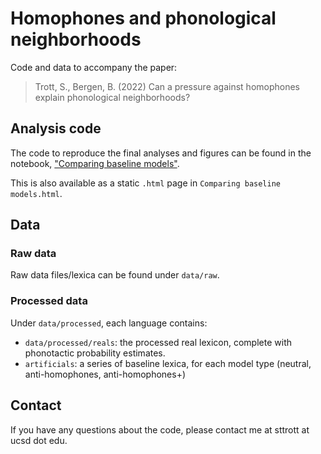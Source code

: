 # Homophones and phonological neighborhoods

Code and data to accompany the paper:

> Trott, S., Bergen, B. (2022) Can a pressure against homophones explain phonological neighborhoods?


## Analysis code

The code to reproduce the final analyses and figures can be found in the notebook, ["Comparing baseline models"](https://github.com/seantrott/neighbors_lexica/blob/main/Comparing%20baseline%20models.ipynb). 

This is also available as a static `.html` page in `Comparing baseline models.html`.

## Data

### Raw data

Raw data files/lexica can be found under `data/raw`. 

### Processed data

Under `data/processed`, each language contains:

- `data/processed/reals`: the processed real lexicon, complete with phonotactic probability estimates.  
- `artificials`: a series of baseline lexica, for each model type (neutral, anti-homophones, anti-homophones+)  

## Contact

If you have any questions about the code, please contact me at sttrott at ucsd dot edu.
